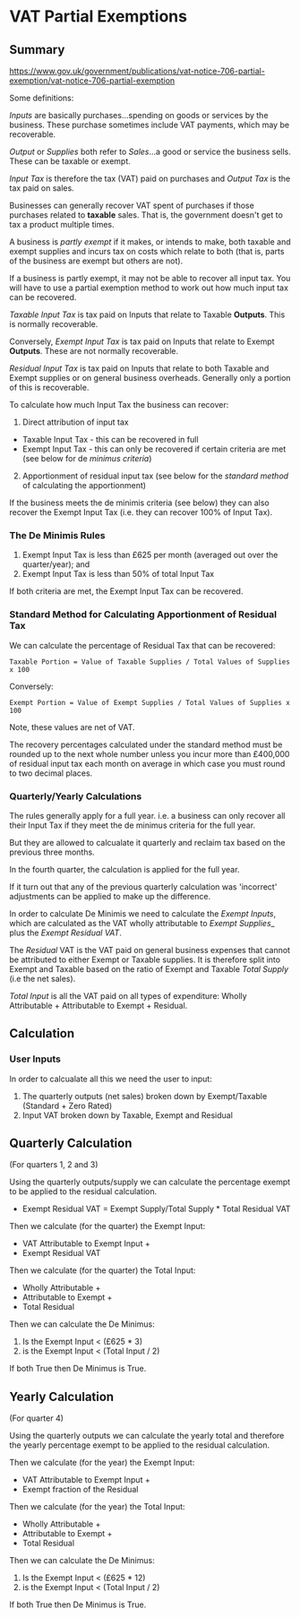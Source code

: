 VAT Partial Exemptions
======================

Summary
-------

https://www.gov.uk/government/publications/vat-notice-706-partial-exemption/vat-notice-706-partial-exemption

Some definitions:

_Inputs_ are basically purchases...spending on goods or services by the business. These purchase sometimes include VAT payments, which may be recoverable.

_Output_ or _Supplies_ both refer to _Sales_...a good or service the business sells. These can be taxable or exempt.

_Input Tax_ is therefore the tax (VAT) paid on purchases and _Output Tax_ is the tax paid on sales.

Businesses can generally recover VAT spent of purchases if those purchases related to **taxable** sales. That is, the government doesn't get to tax a product multiple times.  

A business is _partly exempt_ if it makes, or intends to make, both taxable and exempt supplies and incurs tax on costs which relate to both (that is, parts of the business are exempt but others are not).

If a business is partly exempt, it may not be able to recover all input tax. You will have to use a partial exemption method to work out how much input tax can be recovered.

_Taxable Input Tax_ is tax paid on Inputs that relate to Taxable **Outputs**. This is normally recoverable. 

Conversely, _Exempt Input Tax_ is tax paid on Inputs that relate to Exempt **Outputs**. These are not normally recoverable.

_Residual Input Tax_ is tax paid on Inputs that relate to both Taxable and Exempt supplies or on general business overheads. Generally only a portion of this is recoverable.

To calculate how much Input Tax the business can recover:

1. Direct attribution of input tax 
  * Taxable Input Tax - this can be recovered in full
  * Exempt Input Tax - this can only be recovered if certain criteria are met (see below for de _minimus criteria_)
2. Apportionment of residual input tax (see below for the _standard method_ of calculating the apportionment)

If the business meets the de minimis criteria (see below) they can also recover the Exempt Input Tax (i.e. they can recover 100% of Input Tax).

### The De Minimis Rules

1. Exempt Input Tax is less than £625 per month (averaged out over the quarter/year); and
2. Exempt Input Tax is less than 50% of total Input Tax

If both criteria are met, the Exempt Input Tax can be recovered.

### Standard Method for Calculating Apportionment of Residual Tax

We can calculate the percentage of Residual Tax that can be recovered:

    Taxable Portion = Value of Taxable Supplies / Total Values of Supplies x 100

Conversely:

    Exempt Portion = Value of Exempt Supplies / Total Values of Supplies x 100
	
Note, these values are net of VAT.

The recovery percentages calculated under the standard method must be rounded up to the next whole number unless you incur more than £400,000 of residual input tax each month on average in which case you must round to two decimal places.

### Quarterly/Yearly Calculations

The rules generally apply for a full year. i.e. a business can only recover all their Input Tax if they meet the de minimus criteria for the full year. 

But they are allowed to calcualate it quarterly and reclaim tax based on the previous three months.

In the fourth quarter, the calculation is applied for the full year.

If it turn out that any of the previous quarterly calculation was 'incorrect' adjustments can be applied to make up the difference.

In order to calculate De Minimis we need to calculate the _Exempt Inputs_, which are calculated as the VAT wholly attributable to _Exempt Supplies__ plus the _Exempt Residual VAT_.

The _Residual_ VAT is the VAT paid on general business expenses that cannot be attributed to either Exempt or Taxable supplies. It is therefore split into Exempt and Taxable based on the ratio of Exempt and Taxable _Total Supply_ (i.e the net sales).

_Total Input_ is all the VAT paid on all types of expenditure: Wholly Attributable + Attributable to Exempt + Residual.

Calculation
-----------

### User Inputs


In order to calcualate all this we need the user to input:

1. The quarterly outputs (net sales) broken down by Exempt/Taxable (Standard + Zero Rated) 
2. Input VAT broken down by Taxable, Exempt and Residual

Quarterly Calculation
---------------------

(For quarters 1, 2 and 3)

Using the quarterly outputs/supply we can calculate the percentage exempt to be applied to the residual calculation.

* Exempt Residual VAT = Exempt Supply/Total Supply * Total Residual VAT

Then we calculate (for the quarter) the Exempt Input:

* VAT Attributable to Exempt Input +
* Exempt Residual VAT

Then we calculate (for the quarter) the Total Input:

* Wholly Attributable +
* Attributable to Exempt + 
* Total Residual

Then we can calculate the De Minimus:

1. Is the Exempt Input < (£625 * 3)
2. is the Exempt Input < (Total Input / 2)

If both True then De Minimus is True.

Yearly Calculation
------------------

(For quarter 4)

Using the quarterly outputs we can calculate the yearly total and therefore the yearly percentage exempt to be applied to the residual calculation.

Then we calculate (for the year) the Exempt Input:

* VAT Attributable to Exempt Input +
* Exempt fraction of the Residual

Then we calculate (for the year) the Total Input:

* Wholly Attributable +
* Attributable to Exempt + 
* Total Residual

Then we can calculate the De Minimus:

1. Is the Exempt Input < (£625 * 12)
2. is the Exempt Input < (Total Input / 2)

If both True then De Minimus is True.